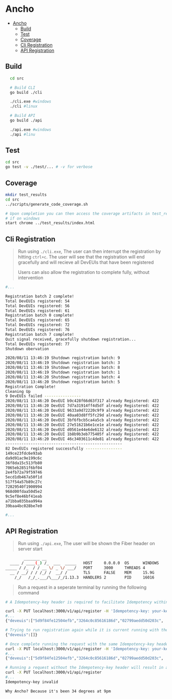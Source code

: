 # Ancho

- [Ancho](#ancho)
  - [Build](#build)
  - [Test](#test)
  - [Coverage](#coverage)
  - [Cli Registration](#cli-registration)
  - [API Registration](#api-registration)

## Build

``` bash
  cd src

  # Build CLI
  go build ./cli

  ./cli.exe #windows
  ./cli #linux

  # Build API
  go build ./api

  ./api.exe #windows
  ./api #linu
```

## Test

```bash
cd src
go test -v ./test/... # -v for verbose
```

## Coverage

```bash
mkdir test_results
cd src
../scripts/generate_code_coverage.sh

# Upon completion you can then access the coverage artifacts in test_results
# if on windows
start chrome ../test_results/index.html
```

## Cli Registration

> Run using `./cli.exe`, The user can then interrupt the registration by hitting `ctrl+c`. The user will see that the registration will end gracefully and will recieve all DevEUIs that have been registered
>
> Users can also allow the registration to complete fully, without intervention

```bash
#...

Registration batch 2 complete!
Total DevEUIs registered: 54
Total DevEUIs registered: 56
Total DevEUIs registered: 61
Registration batch 0 complete!
Total DevEUIs registered: 65
Total DevEUIs registered: 72
Total DevEUIs registered: 76
Registration batch 7 complete!
Quit signal received, gracefully shutdown registration...
Total DevEUIs registered: 77
Shutdown obervation

2020/08/11 13:46:19 Shutdown registration batch: 9
2020/08/11 13:46:19 Shutdown registration batch: 3
2020/08/11 13:46:19 Shutdown registration batch: 8
2020/08/11 13:46:19 Shutdown registration batch: 1
2020/08/11 13:46:20 Shutdown registration batch: 4
2020/08/11 13:46:20 Shutdown registration batch: 5
Registration Complete!
Cleaning Up
9 DevEUIs failed ----------------
2020/08/11 13:46:20 DevEUI b9c428f66d63f317 already Registered: 422
2020/08/11 13:46:20 DevEUI 7d7a31914ff4d5df already Registered: 422
2020/08/11 13:46:20 DevEUI 9633a9d72220c9f9 already Registered: 422
2020/08/11 13:46:20 DevEUI 40aa03d8ff5fc29d already Registered: 422
2020/08/11 13:46:20 DevEUI 3bf6fbcb5ca4a5cb already Registered: 422
2020/08/11 13:46:20 DevEUI 27e51621b6e1ce1e already Registered: 422
2020/08/11 13:46:20 DevEUI d0561e44e6de6132 already Registered: 422
2020/08/11 13:46:20 DevEUI 1b8b9b3eb775405f already Registered: 422
2020/08/11 13:46:20 DevEUI 46c3403611c4de81 already Registered: 422
---------------------------------------------------
82 DevEUIs registered successfully ----------------
149ce23fdc6e93ab
da9d91ac9e199c6c
36f8da15c513fb80
7065eb2851f6bf04
2e4fb72a79f59746
5ecd1db467a50f1d
517f54a57b89c27c
72829540f1900994
968d00fdaa50d5e2
9c5ef8e46bf41eab
a71bba035baa994a
39baa4bc028be7e0

#...
```

## API Registration

> Run using `./api.exe`, The user will be shown the Fiber header on server start

```bash
        _______ __
  ____ / ____(_) /_  ___  _____   HOST     0.0.0.0  OS      WINDOWS
_____ / /_  / / __ \/ _ \/ ___/   PORT     3000     THREADS 4
  __ / __/ / / /_/ /  __/ /       TLS      FALSE    MEM     15.9G
    /_/   /_/_.___/\___/_/1.13.3  HANDLERS 2        PID     16016
```

> Run a request in a seperate terminal by running the following command

```bash
# A Idempotency-key header is required to facilitate Idempotency within the the API

curl -X PUT localhost:3000/v1/api/register -H 'Idempotency-key: your-key' &
#...
{"deveuis":["5d9f84fe12504efb","3264c0c85616186d","02799aedd50d203c", ... (up to 100 DevEUIs)]}

# Trying to run registration again while it is current running with the same Idempotency-key header will temporarily yield an empty payload
{"deveuis":[]}

# Once complete running the request with the same Idempotency-key header will always yield the same DevEUIs
curl -X PUT localhost:3000/v1/api/register -H 'Idempotency-key: your-key' &
#...
{"deveuis":["5d9f84fe12504efb","3264c0c85616186d","02799aedd50d203c", ... (up to 100 DevEUIs)]}

# Running a request without the Idempotency-key header will result in a 403 error
curl -X PUT localhost:3000/v1/api/register
#...
Idempotency-key invalid
```

`Why Ancho? Because it's been 34 degrees at 9pm`

